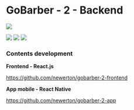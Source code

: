 # GoBarber - 2 - Backend

![](https://code.visualstudio.com/assets/docs/nodejs/recipes/node-typescript-docker.png)

![](https://img.shields.io/github/stars/newerton/gobarber-2-backend.svg)
![](https://img.shields.io/github/forks/newerton/gobarber-2-backend.svg)
![](https://img.shields.io/github/issues/newerton/gobarber-2-backend.svg)

### Contents development

**Frontend - React.js**

https://github.com/newerton/gobarber-2-frontend

**App mobile - React Native**

https://github.com/newerton/gobarber-2-app

